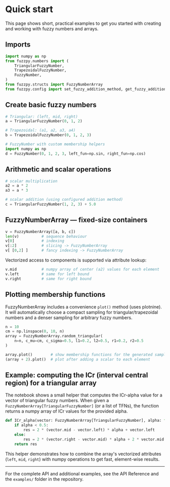 # Quick start

This page shows short, practical examples to get you started with creating and working with fuzzy numbers and arrays.

## Imports

```python
import numpy as np
from fuzzpy.numbers import (
	TriangularFuzzyNumber,
	TrapezoidalFuzzyNumber,
	FuzzyNumber,
)
from fuzzpy.structs import FuzzyNumberArray
from fuzzpy.config import set_fuzzy_addition_method, get_fuzzy_addition_method
```

## Create basic fuzzy numbers

```python
# Triangular: (left, mid, right)
a = TriangularFuzzyNumber(0, 1, 2)

# Trapezoidal: (a1, a2, a3, a4)
b = TrapezoidalFuzzyNumber(0, 1, 2, 3)

# FuzzyNumber with custom membership helpers
import numpy as np
d = FuzzyNumber(0, 1, 2, 3, left_fun=np.sin, right_fun=np.cos)
```

## Arithmetic and scalar operations

```python
# scalar multiplication
a2 = a * 2
a3 = a * 3

# scalar addition (using configured addition method)
c = TriangularFuzzyNumber(1, 2, 3) + 5.0
```

## FuzzyNumberArray — fixed-size containers

```python
v = FuzzyNumberArray([a, b, c])
len(v)          # sequence behaviour
v[0]            # indexing
v[:2]           # slicing -> FuzzyNumberArray
v[ [0,2] ]      # fancy indexing -> FuzzyNumberArray
```

Vectorized access to components is supported via attribute lookup:

```python
v.mid           # numpy array of center (a2) values for each element
v.left          # same for left bound
v.right         # same for right bound
```

## Plotting membership functions

FuzzyNumberArray includes a convenience `plot()` method (uses plotnine). It will automatically
choose a compact sampling for triangular/trapezoidal numbers and a denser sampling for arbitrary
fuzzy numbers.

```python
n = 10
cm = np.linspace(0, 10, n)
array = FuzzyNumberArray.random_triangular(
	n=n, c_mu=cm, c_sigma=0.5, l1=0.2, l2=0.5, r1=0.2, r2=0.5
)

array.plot()        # show membership functions for the generated sample
(array + 2).plot()  # plot after adding a scalar to each element
```

## Example: computing the ICr (interval central region) for a triangular array

The notebook shows a small helper that computes the ICr-alpha value for a vector of triangular fuzzy numbers.
When given a `FuzzyNumberArray[TriangularFuzzyNumber]` (or a list of TFNs), the function returns a numpy array
of ICr values for the provided alpha.

```python
def ICr_alpha(vector: FuzzyNumberArray[TriangularFuzzyNumber], alpha: float = 0.5) -> np.ndarray:
	if alpha < 0.5:
		res = 2 * (vector.mid - vector.left) * alpha + vector.left
	else:
		res = 2 * (vector.right - vector.mid) * alpha + 2 * vector.mid - vector.right
	return res
```

This helper demonstrates how to combine the array's vectorized attributes (`left`, `mid`, `right`) with
numpy operations to get fast, element-wise results.

---

For the complete API and additional examples, see the API Reference and the `examples/` folder in the repository.

